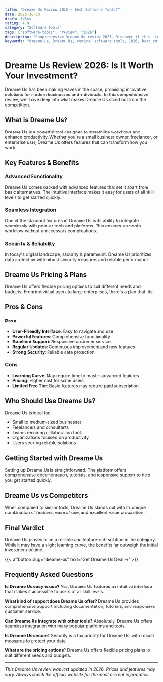 ```yaml
---
title: "Dreame Us Review 2026 – Best Software Tools?"
date: 2025-10-30
draft: false
rating: 4.8
category: "Software Tools"
tags: ["software-tools", "review", "2026"]
description: "Comprehensive Dreame Us review 2026. Discover if this  tool is the best choice for your needs."
keywords: "dreame-us, Dreame Us, review, software tools, 2026, best software tools"
---
```


# Dreame Us Review 2026: Is It Worth Your Investment?

Dreame Us has been making waves in the  space, promising innovative solutions for modern businesses and individuals. In this comprehensive review, we'll dive deep into what makes Dreame Us stand out from the competition.

## What is Dreame Us?

Dreame Us is a powerful  tool designed to streamline workflows and enhance productivity. Whether you're a small business owner, freelancer, or enterprise user, Dreame Us offers features that can transform how you work.

## Key Features & Benefits

### Advanced Functionality
Dreame Us comes packed with advanced features that set it apart from basic alternatives. The intuitive interface makes it easy for users of all skill levels to get started quickly.

### Seamless Integration
One of the standout features of Dreame Us is its ability to integrate seamlessly with popular tools and platforms. This ensures a smooth workflow without unnecessary complications.

### Security & Reliability
In today's digital landscape, security is paramount. Dreame Us prioritizes data protection with robust security measures and reliable performance.

## Dreame Us Pricing & Plans

Dreame Us offers flexible pricing options to suit different needs and budgets. From individual users to large enterprises, there's a plan that fits.

## Pros & Cons

### Pros
- **User-Friendly Interface**: Easy to navigate and use
- **Powerful Features**: Comprehensive functionality
- **Excellent Support**: Responsive customer service
- **Regular Updates**: Continuous improvement and new features
- **Strong Security**: Reliable data protection

### Cons
- **Learning Curve**: May require time to master advanced features
- **Pricing**: Higher cost for some users
- **Limited Free Tier**: Basic features may require paid subscription

## Who Should Use Dreame Us?

Dreame Us is ideal for:
- Small to medium-sized businesses
- Freelancers and consultants
- Teams requiring collaboration tools
- Organizations focused on productivity
- Users seeking reliable  solutions

## Getting Started with Dreame Us

Setting up Dreame Us is straightforward. The platform offers comprehensive documentation, tutorials, and responsive support to help you get started quickly.

## Dreame Us vs Competitors

When compared to similar tools, Dreame Us stands out with its unique combination of features, ease of use, and excellent value proposition.

## Final Verdict

Dreame Us proves to be a reliable and feature-rich solution in the  category. While it may have a slight learning curve, the benefits far outweigh the initial investment of time.

{{< affbutton slug="dreame-us" text="Get Dreame Us Deal →" >}}

## Frequently Asked Questions

**Is Dreame Us easy to use?**
Yes, Dreame Us features an intuitive interface that makes it accessible to users of all skill levels.

**What kind of support does Dreame Us offer?**
Dreame Us provides comprehensive support including documentation, tutorials, and responsive customer service.

**Can Dreame Us integrate with other tools?**
Absolutely! Dreame Us offers seamless integration with many popular platforms and tools.

**Is Dreame Us secure?**
Security is a top priority for Dreame Us, with robust measures to protect your data.

**What are the pricing options?**
Dreame Us offers flexible pricing plans to suit different needs and budgets.

---

*This Dreame Us review was last updated in 2026. Prices and features may vary. Always check the official website for the most current information.*
